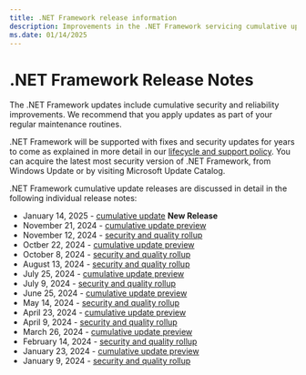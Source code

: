 ```yaml
---
title: .NET Framework release information
description: Improvements in the .NET Framework servicing cumulative updates.
ms.date: 01/14/2025
---
```

# .NET Framework Release Notes

The .NET Framework updates include cumulative security and reliability improvements.  We recommend that you apply updates as part of your regular maintenance routines.

.NET Framework will be supported with fixes and security updates for years to come as explained in more detail in our [lifecycle and support policy](https://learn.microsoft.com/en-us/lifecycle/products/microsoft-net-framework).  You can acquire the latest most security version of .NET Framework, from Windows Update or by visiting Microsoft Update Catalog.

.NET Framework cumulative update releases are discussed in detail in the following individual release notes:

* January 14, 2025 - [cumulative update](https://learn.microsoft.com/dotnet/framework/release-notes/2025/01-14-january-cumulative-update) **New Release**
* November 21, 2024 - [cumulative update preview](https://learn.microsoft.com/dotnet/framework/release-notes/2024/11-21-november-preview-cumulative-update)
* November 12, 2024 - [security and quality rollup](https://learn.microsoft.com/dotnet/framework/release-notes/2024/11-12-november-security-and-quality-rollup)
* Octber 22, 2024 - [cumulative update preview](https://learn.microsoft.com/dotnet/framework/release-notes/2024/10-22-october-preview-cumulative-update)
* October 8, 2024 - [security and quality rollup](https://learn.microsoft.com/dotnet/framework/release-notes/2024/10-08-october-security-and-quality-rollup)
* August 13, 2024 - [security and quality rollup](https://learn.microsoft.com/dotnet/framework/release-notes/2024/08-13-august-security-and-quality-rollup)
* July 25, 2024 - [cumulative update preview](https://learn.microsoft.com/dotnet/framework/release-notes/2024/07-25-july-preview-cumulative-update)
* July 9, 2024 - [security and quality rollup](https://learn.microsoft.com/dotnet/framework/release-notes/2024/07-09-july-security-and-quality-rollup)
* June 25, 2024 - [cumulative update preview](https://learn.microsoft.com/dotnet/framework/release-notes/2024/06-25-june-preview-cumulative-update)
* May 14, 2024 - [security and quality rollup](https://learn.microsoft.com/dotnet/framework/release-notes/2024/05-14-may-security-and-quality-rollup)
* April 23, 2024 - [cumulative update preview](https://learn.microsoft.com/dotnet/framework/release-notes/2024/04-23-april-preview-cumulative-update)
* April 9, 2024 - [security and quality rollup](https://learn.microsoft.com/dotnet/framework/release-notes/2024/04-09-april-security-and-quality-rollup)
* March 26, 2024 - [cumulative update preview](https://learn.microsoft.com/dotnet/framework/release-notes/2024/03-26-march-preview-cumulative-update)
* February 14, 2024 - [security and quality rollup](https://learn.microsoft.com/dotnet/framework/release-notes/2024/02-14-february-security-and-quality-rollup)
* January 23, 2024 - [cumulative update preview](https://learn.microsoft.com/dotnet/framework/release-notes/2024/01-23-january-preview-cumulative-update)
* January 9, 2024 - [security and quality rollup](https://learn.microsoft.com/dotnet/framework/release-notes/2024/01-09-january-security-and-quality-rollup)

